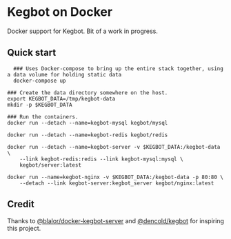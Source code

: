 # Kegbot on Docker

Docker support for Kegbot.  Bit of a work in progress.

## Quick start
```
  ### Uses Docker-compose to bring up the entire stack together, using a data volume for holding static data
  docker-compose up
```


```
### Create the data directory somewhere on the host.
export KEGBOT_DATA=/tmp/kegbot-data
mkdir -p $KEGBOT_DATA

### Run the containers.
docker run --detach --name=kegbot-mysql kegbot/mysql

docker run --detach --name=kegbot-redis kegbot/redis

docker run --detach --name=kegbot-server -v $KEGBOT_DATA:/kegbot-data \
    --link kegbot-redis:redis --link kegbot-mysql:mysql \
    kegbot/server:latest

docker run --name=kegbot-nginx -v $KEGBOT_DATA:/kegbot-data -p 80:80 \
    --detach --link kegbot-server:kegbot_server kegbot/nginx:latest
```

## Credit

Thanks to [@blalor/docker-kegbot-server](https://github.com/blalor/docker-kegbot-server)
and [@dencold/kegbot](https://github.com/dencold/kegbot) for inspiring this
project.
